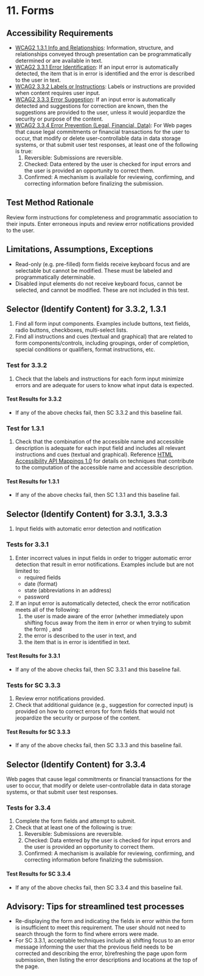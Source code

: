 # 11. Forms

## Accessibility Requirements
* [WCAG2 1.3.1 Info and Relationships](https://www.w3.org/TR/UNDERSTANDING-WCAG20/content-structure-separation-programmatic.html): Information, structure, and relationships conveyed through presentation can be programmatically determined or are available in text. 
* [WCAG2 3.3.1 Error Identification](https://www.w3.org/TR/UNDERSTANDING-WCAG20/minimize-error-identified.html): If an input error is automatically detected, the item that is in error is identified and the error is described to the user in text.
* [WCAG2 3.3.2 Labels or Instructions](https://www.w3.org/TR/UNDERSTANDING-WCAG20/minimize-error-cues.html): Labels or instructions are provided when content requires user input.
* [WCAG2 3.3.3 Error Suggestion](https://www.w3.org/TR/UNDERSTANDING-WCAG20/minimize-error-suggestions.html): If an input error is automatically detected and suggestions for correction are known, then the suggestions are provided to the user, unless it would jeopardize the security or purpose of the content.
* [WCAG2 3.3.4 Error Prevention (Legal, Financial, Data)](https://www.w3.org/TR/UNDERSTANDING-WCAG20/minimize-error-reversible.html): For Web pages that cause legal commitments or financial transactions for the user to occur, that modify or delete user-controllable data in data storage systems, or that submit user test responses, at least one of the following is true:
   1. Reversible: Submissions are reversible.
   1. Checked: Data entered by the user is checked for input errors and the user is provided an opportunity to correct them.
   1. Confirmed: A mechanism is available for reviewing, confirming, and correcting information before finalizing the submission.

## Test Method Rationale
Review form instructions for completeness and programmatic association to their inputs. Enter erroneous inputs and review error notifications provided to the user. 

## Limitations, Assumptions, Exceptions
* Read-only (e.g. pre-filled) form fields receive keyboard focus and are selectable but cannot be modified. These must be labeled and programmatically determinable. 
* Disabled input elements do not receive keyboard focus, cannot be selected, and cannot be modified. These are not included in this test. 

## Selector (Identify Content) for 3.3.2, 1.3.1
1. Find all form input components. Examples include buttons, text fields, radio buttons, checkboxes, multi-select lists.
1. Find all instructions and cues (textual and graphical) that are related to form components/controls, including groupings, order of completion, special conditions or qualifiers, format instructions, etc.

### Test for 3.3.2
1. Check that the labels and instructions for each form input minimize errors and are adequate for users to know what input data is expected.
#### Test Results for 3.3.2
* If any of the above checks fail, then SC 3.3.2 and this baseline fail.

### Test for 1.3.1
1. Check that the combination of the accessible name and accessible description is adequate for each input field and includes all relevant instructions and cues (textual and graphical). Reference [HTML Accessibility API Mappings 1.0](https://www.w3.org/TR/html-aam-1.0/#input-type-text-input-type-password-input-type-search-input-type-tel-input-type-url-and-textarea-element) for details on techniques that contribute to the computation of the accessible name and accessible description.
#### Test Results for 1.3.1
* If any of the above checks fail, then SC 1.3.1 and this baseline fail.

## Selector (Identify Content) for 3.3.1, 3.3.3
1. Input fields with automatic error detection and notification

### Tests for 3.3.1
1. Enter incorrect values in input fields in order to trigger automatic error detection that result in error notifications. Examples include but are not limited to:
   * required fields 
   * date (format)
   * state (abbreviations in an address)
   * password
1. If an input error is automatically detected, check the error notification meets all of the following:
   1. the user is made aware of the error (whether immediately upon shifting focus away from the item in error or when trying to submit the form) , and
   1. the error is described to the user in text, and
   1. the item that is in error is identified in text.

#### Test Results for 3.3.1
* If any of the above checks fail, then SC 3.3.1 and this baseline fail.

### Tests for SC 3.3.3 
1. Review error notifications provided.
1. Check that additional guidance (e.g., suggestion for corrected input) is provided on how to correct errors for form fields that would not jeopardize the security or purpose of the content.      
#### Test Results for SC 3.3.3
* If any of the above checks fail, then SC 3.3.3 and this baseline fail.

## Selector (Identify Content) for 3.3.4
Web pages that cause legal commitments or financial transactions for the user to occur, that modify or delete user-controllable data in data storage systems, or that submit user test responses.

### Tests for 3.3.4
1. Complete the form fields and attempt to submit.
1. Check that at least one of the following is true:
   1. Reversible: Submissions are reversible.
   1. Checked: Data entered by the user is checked for input errors and the user is provided an opportunity to correct them.
   1. Confirmed: A mechanism is available for reviewing, confirming, and correcting information before finalizing the submission.
#### Test Results for SC 3.3.4
* If any of the above checks fail, then SC 3.3.4 and this baseline fail.

## Advisory: Tips for streamlined test processes
* Re-displaying the form and indicating the fields in error within the form is insufficient to meet this requirement. The user should not need to search through the form to find where errors were made.
* For SC 3.3.1, acceptable techniques include a) shifting focus to an error message informing the user that the previous field needs to be corrected and describing the error, b)refreshing the page upon form submission, then listing the error descriptions and locations at the top of the page. 
